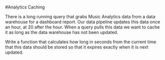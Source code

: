 #Analytics Caching

There is a long running query that grabs Music Analytics data from a data warehouse for a dashboard report.
Our data pipeline updates this data once an hour, at 20 after the hour. When a query pulls this data we want to cache
it as long as the data warehouse has not been updated. 

Write a function that calculates how long in seconds from the
current time that this data should be stored so that it expires exactly when it is next updated.
